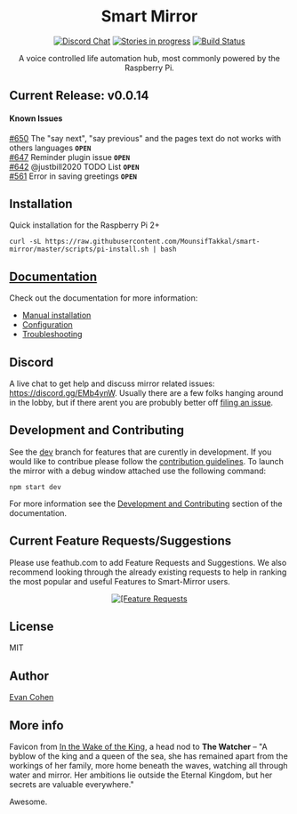 <h1 align="center">Smart Mirror</h1>

<p align="center">
<a href="https://discord.gg/EMb4ynW"><img src="https://discordapp.com/api/guilds/258802311298547713/widget.png" alt="Discord Chat"/></a>
<a href="https://waffle.io/evancohen/smart-mirror"><img src="https://img.shields.io/waffle/label/evancohen/smart-mirror/status%3A%20in%20progress.svg?label=in%20progress" alt="Stories in progress" /></a>
<a href='https://travis-ci.org/evancohen/smart-mirror'><img src='https://travis-ci.org/evancohen/smart-mirror.svg?branch=master' alt='Build Status'/></a>
</p>
<p align="center">
A voice controlled life automation hub, most commonly powered by the Raspberry Pi.
</p>

## Current Release: v0.0.14
#### Known Issues
[#650](https://github.com/evancohen/smart-mirror/issues/650) The "say next", "say previous" and the pages text do not works with others languages **`OPEN`**  
[#647](https://github.com/evancohen/smart-mirror/issues/647) Reminder plugin issue **`OPEN`**  
[#642](https://github.com/evancohen/smart-mirror/issues/642) @justbill2020 TODO List **`OPEN`**  
[#561](https://github.com/evancohen/smart-mirror/issues/561) Error in saving greetings **`OPEN`**  

## Installation
Quick installation for the Raspberry Pi 2+
```
curl -sL https://raw.githubusercontent.com/MounsifTakkal/smart-mirror/master/scripts/pi-install.sh | bash
```

## [Documentation](http://docs.smart-mirror.io)
Check out the documentation for more information:
- [Manual installation](https://docs.smart-mirror.io/docs/installation.html)
- [Configuration](https://docs.smart-mirror.io/docs/configuration.html) 
- [Troubleshooting](https://docs.smart-mirror.io/docs/troubleshooting.html)

## Discord
A live chat to get help and discuss mirror related issues: https://discord.gg/EMb4ynW. Usually there are a few folks hanging around in the lobby, but if there arent you are probubly better off [filing an issue](https://github.com/evancohen/smart-mirror/issues/new).

## Development and Contributing
See the [dev](https://github.com/evancohen/smart-mirror/tree/dev) branch for features that are curently in development.
If you would like to contribue please follow the [contribution guidelines](https://github.com/evancohen/smart-mirror/blob/master/CONTRIBUTING.md).
To launch the mirror with a debug window attached use the following command:
```
npm start dev
```
For more information see the [Development and Contributing](http://docs.smart-mirror.io/docs/development_and_contributing.html) section of the documentation.

## Current Feature Requests/Suggestions
Please use feathub.com to add Feature Requests and Suggestions. We also recommend looking through the already existing requests to help in ranking the most popular and useful Features to Smart-Mirror users.  
  
<p align="center">
<a href="http://feathub.com/evancohen/smart-mirror"><img src="http://feathub.com/evancohen/smart-mirror?format=svg" alt="[Feature Requests"/></a>
</p>

## License
MIT

## Author
[Evan Cohen](http://evanbtcohen.com/)

## More info
Favicon from [In the Wake of the King](http://walkingmind.evilhat.com/2014/03/17/in-the-wake-of-the-king/), a head nod to **The Watcher** – "A byblow of the king and a queen of the sea, she has remained apart from the workings of her family, more home beneath the waves, watching all through water and mirror. Her ambitions lie outside the Eternal Kingdom, but her secrets are valuable everywhere."

Awesome.
